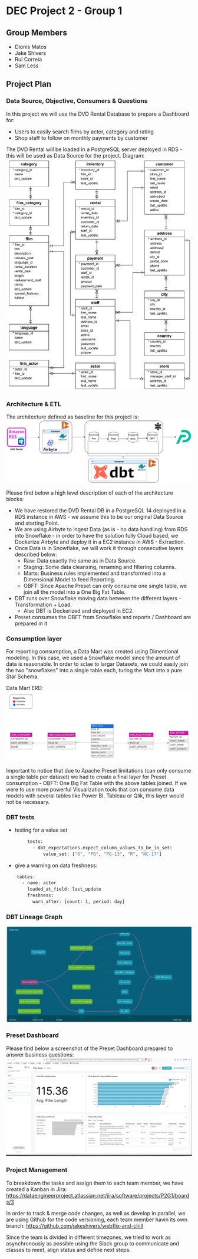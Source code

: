 # DEC Project 2 - Group 1

## Group Members
 - Dionis Matos
 - Jake Shivers
 - Rui Correia
 - Sam Less

 ## Project Plan

 ### Data Source, Objective, Consumers & Questions
 In this project we will use the DVD Rental Database to prepare a Dashboard for:
 - Users to easily search films by actor, category and rating
 - Shop staff to follow on monthly payments by customer

The DVD Rental will be loaded in a PostgreSQL server deployed in RDS - this will be used as Data Source for the project. Diagram:
![DVD Rental ERD](diagrams/dvdrental-diagram.png)

### Architecture & ETL
The architecture defined as baseline for this project is:
![Architecture](diagrams/architecture.png)

Please find below a high level description of each of the architecture blocks:
 - We have restored the DVD Rental DB in a PostgreSQL 14 deployed in a RDS instance in AWS - we assume this to be our original Data Source and starting Point.
 - We are using Airbyte to ingest Data (as is - no data handling) from RDS into Snowflake - in order to have the solution fully Cloud based, we Dockerize Airbyte and deploy it in a EC2 instance in AWS - Extraction.
 - Once Data is in Snowflake, we will work it through consecutive layers described below:
    - Raw: Data exactly the same as in Data Source.
    - Staging: Some data cleansing, renaming and filtering columns.
    - Marts: Business rules implemented and transformed into a Dimensional Model to feed Reporting.
    - OBFT: Since Apache Preset can only consume one single table, we join all the model into a One Big Fat Table.
 - DBT runs over Snowflake moving data between the different layers - Transformation + Load.
    - Also DBT is Dockerized and deployed in EC2.
 - Preset consumes the OBFT from Snowflake and reports / Dashboard are prepared in it

### Consumption layer
For reporting consumption, a Data Mart was created using Dimentional modeling. In this case, we used a Snowflake model since the amount of data is reasonable. In order to sclae to largar Datasets, we could easily join the two "snowflakes" into a single table each, turing the Mart into a pure Star Schema.

Data Mart ERD:
![Mart ERD](diagrams/Marts_ERD.png)

Important to notice that due to Apache Preset limitations (can only consume a single table per dataset) we had to create a final layer for Preset consumption - OBFT: One Big Fat Table with the above tables joined. If we were to use more powerful Visualization tools that con consume data models with several tables like Power BI, Tableau or Qlik, this layer would not be necessary.


### DBT tests
* testing for a value set
```bash
        tests:
          - dbt_expectations.expect_column_values_to_be_in_set:
              value_set: ["G", "PG", "PG-13", "R", "NC-17"]
```
* give a warning on data freshness:
```bash
    tables:
      - name: actor
        loaded_at_field: last_update
        freshness:
          warn_after: {count: 1, period: day}
```

### DBT Lineage Graph
![dbt lineage](diagrams/dbt_data_lineage.png)

### Preset Dashboard
Please find below a screenshot of the Preset Dashboard prepared to answer business questions:
![Preset](diagrams/Preset.png)

### Project Management

To breakdown the tasks and assign them to each team member, we have created a Kanban in Jira:
https://dataengineerproject.atlassian.net/jira/software/projects/P2G1/boards/3

In order to track & merge code changes, as well as develop in parallel, we are using Github for the code versioning, each team member havin its own branch:
https://github.com/jakeshivers/webflix-and-chill

Since the team is divided in different timezones, we tried to work as asynchronously as possible using the Slack group to communicate and classes to meet, align status and define next steps.